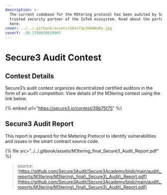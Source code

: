```yaml
---
description: >-
  The current codebase for the M3tering protocol has been audited by Secure3, a
  trusted security partner of the IoTeX ecosystem. Read about the partnership
  here.
cover: ../../.gitbook/assets/GAxnTqLXUAAWaRq.jpg
coverY: -39.1768826619965
---
```


# Secure3 Audit Contest

## Contest Details

Secure3’s audit contest organizes decentralized certified auditors in the form of an audit competition. View details of the M3tering contest using the link below.

{% embed url="https://secure3.io/contest/39b75f75" %}

## Secure3 Audit Report

This report is prepared for the Metering Protocol to identify vulnerabilities and issues in the smart contract source code.&#x20;

{% file src="../../.gitbook/assets/M3tering_final_Secure3_Audit_Report.pdf" %}

> source: [https://github.com/Secure3Audit/Secure3Academy/blob/main/audit\_reports/M3tering/M3tering\_final\_Secure3\_Audit\_Report.pdf](https://github.com/Secure3Audit/Secure3Academy/blob/main/audit\_reports/M3tering/M3tering\_final\_Secure3\_Audit\_Report.pdf)
